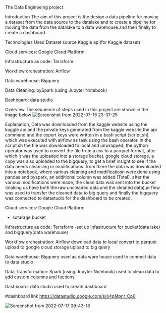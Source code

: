 The Data Engineeing project 

Introduction
  The aim of this project is the design a data pipeline for moving a dataset from the data source to the datalake and to create a pipeline for moving the data from the datalake to a data warehouse and then finally to create a dashboard.

Technologies Used 
Dataset source 
Kaggle api(for Kaggle dataset)

Cloud services: Google Cloud Platform

Infrastructure as code: Terraform 

Workflow orchestration: Airflow

Data warehouse: Bigquery

Data Cleaning: pySpark (using Jupyter Notebook)

Dashboard: data studio

Overview
  The sequence of steps used in this project are shown in the image below 
![Screenshot from 2022-07-16 23-37-25](https://user-images.githubusercontent.com/74934494/179567939-74a122e6-df54-4323-940d-d0eb300ff1ee.png)


Explanation,
Data was downloaded from the kaggle website using the kaggle api and the private keys generated from the kaggle website,the api command and the export keys were written in a bash script (script.sh). which was executed with airflow as task using the bash operator. in the script.sh the file was downloaded to local and unwrapped, the python operator was used to convert the file from a csv to a parquet format, after which it was the uploaded into a storage bucket, google cloud storage, a copy was also uploaded to the bigquery, to get a brief insight to see if the data needs cleansing or modifications. from there the data was downloaded into a notebook, where various cleaning and modificatiosn were done using pandas and pyspark, an additional column was added (Total), after the various modifications were made, the clean data was sent into the bucket (making us have both the raw uncleaded data and the cleaned data),airflow was used to transfer the cleaned data to big query and finally the bigquery was connected to datastudio for the dashboard to be created.


Cloud services: Google Cloud Platform
- sotarage bucket 

Infrastructure as code: Terraform 
-set up infastructure  for bucket(data lake) and bigquery(data warehouse)


Workflow orchestration: Airflow
download data to local
convert to parquet
upload to google cloud storage 
upload to big query 

Data warehouse: Bigquery
used as data ware house 
used to connect data to data studio

Data Transformation: Spark (using Jupyter Notebook)
used to clean data
to add custom columns and fuctions


Dashboard: data studio
used to create dashboard 

#dashboard link 
https://datastudio.google.com/s/o4pMpnr_Cp0

![Screenshot from 2022-07-17 09-43-16](https://user-images.githubusercontent.com/74934494/179569709-abd7c1ee-c01d-4de5-aea5-923d2af0bbc5.png)


